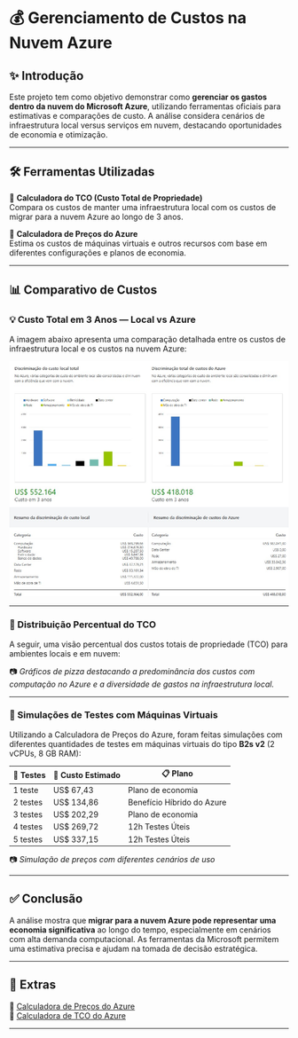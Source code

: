 # 💰 Gerenciamento de Custos na Nuvem Azure

## ✨ Introdução

Este projeto tem como objetivo demonstrar como **gerenciar os gastos dentro da nuvem do Microsoft Azure**, utilizando ferramentas oficiais para estimativas e comparações de custo. A análise considera cenários de infraestrutura local versus serviços em nuvem, destacando oportunidades de economia e otimização.

---

## 🛠️ Ferramentas Utilizadas

🔹 **Calculadora do TCO (Custo Total de Propriedade)**  
Compara os custos de manter uma infraestrutura local com os custos de migrar para a nuvem Azure ao longo de 3 anos.

🔹 **Calculadora de Preços do Azure**  
Estima os custos de máquinas virtuais e outros recursos com base em diferentes configurações e planos de economia.

---

## 📊 Comparativo de Custos

### 💡 Custo Total em 3 Anos — Local vs Azure

A imagem abaixo apresenta uma comparação detalhada entre os custos de infraestrutura local e os custos na nuvem Azure:

![Discriminação de custos locais e na nuvem Azure, incluindo hardware, software, energia, armazenamento e mão de obra de TI.](./Resumo_Custo_Total.jpg)

---

### 🧮 Distribuição Percentual do TCO

A seguir, uma visão percentual dos custos totais de propriedade (TCO) para ambientes locais e em nuvem:

📷 *Gráficos de pizza destacando a predominância dos custos com computação no Azure e a diversidade de gastos na infraestrutura local.*

---

### 🧪 Simulações de Testes com Máquinas Virtuais

Utilizando a Calculadora de Preços do Azure, foram feitas simulações com diferentes quantidades de testes em máquinas virtuais do tipo **B2s v2** (2 vCPUs, 8 GB RAM):

| 🧪 Testes | 💸 Custo Estimado | 📋 Plano |
|----------|------------------|----------|
| 1 teste  | US$ 67,43        | Plano de economia |
| 2 testes | US$ 134,86       | Benefício Híbrido do Azure |
| 3 testes | US$ 202,29       | Plano de economia |
| 4 testes | US$ 269,72       | 12h Testes Úteis |
| 5 testes | US$ 337,15       | 12h Testes Úteis |

📷 *Simulação de preços com diferentes cenários de uso*

---

## ✅ Conclusão

A análise mostra que **migrar para a nuvem Azure pode representar uma economia significativa** ao longo do tempo, especialmente em cenários com alta demanda computacional. As ferramentas da Microsoft permitem uma estimativa precisa e ajudam na tomada de decisão estratégica.

---

## 📎 Extras

🔗 [Calculadora de Preços do Azure](https://azure.microsoft.com/pt-br/pricing/calculator/)  
🔗 [Calculadora de TCO do Azure](https://azure.microsoft.com/pt-br/pricing/tco-calculator/)

---

